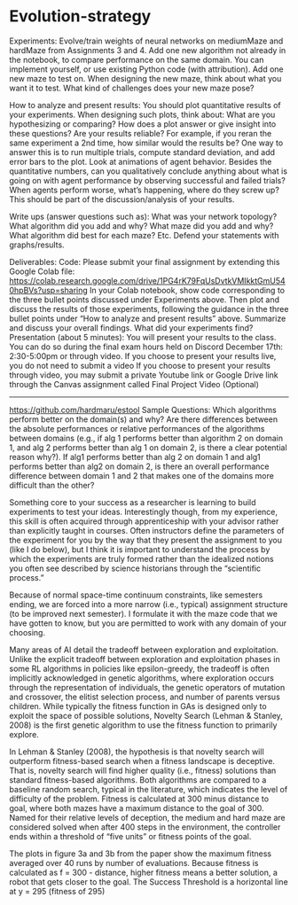 # Evolution-strategy

Experiments:
Evolve/train weights of neural networks on mediumMaze and hardMaze from Assignments 3 and 4.
Add one new algorithm not already in the notebook, to compare performance on the same domain. You can implement yourself, or use existing Python code (with attribution).
Add one new maze to test on. When designing the new maze, think about what you want it to test. What kind of challenges does your new maze pose?

How to analyze and present results:
You should plot quantitative results of your experiments. When designing such plots, think about: What are you hypothesizing or comparing? How does a plot answer or give insight into these questions?
Are your results reliable? For example, if you reran the same experiment a 2nd time, how similar would the results be? One way to answer this is to run multiple trials, compute standard deviation, and add error bars to the plot.
Look at animations of agent behavior. Besides the quantitative numbers, can you qualitatively conclude anything about what is going on with agent performance by observing successful and failed trials? When agents perform worse, what’s happening, where do they screw up? This should be part of the discussion/analysis of your results.


Write ups (answer questions such as):
What was your network topology?
What algorithm did you add and why?
What maze did you add and why?
What algorithm did best for each maze?
Etc.
Defend your statements with graphs/results.

Deliverables:
Code: Please submit your final assignment by extending this Google Colab file: https://colab.research.google.com/drive/1PG4rK79FqUsDvtkVMIkktGmU540hpBVs?usp=sharing
In your Colab notebook, show code corresponding to the three bullet points discussed under Experiments above. Then plot and discuss the results of those experiments, following the guidance in the three bullet points under “How to analyze and present results” above.
Summarize and discuss your overall findings. What did your experiments find?
Presentation (about 5 minutes): You will present your results to the class. You can do so during the final exam hours held on Discord December 17th: 2:30-5:00pm or through video. 
If you choose to present your results live, you do not need to submit a video
If you choose to present your results through video, you may submit a private Youtube link or Google Drive link through the Canvas assignment called Final Project Video (Optional) 


------------------
https://github.com/hardmaru/estool
Sample Questions: 
Which algorithms perform better on the domain(s) and why? Are there differences between the absolute performances or relative performances of the algorithms between domains (e.g., if alg 1 performs better than algorithm 2 on domain 1, and alg 2 performs better than alg 1 on domain 2, is there a clear potential reason why?). If alg1 performs better than alg 2 on domain 1 and alg1 performs better than alg2 on domain 2, is there an overall performance difference between domain 1 and 2 that makes one of the domains more difficult than the other?

Something core to your success as a researcher is learning to build experiments to test your ideas. Interestingly though, from my experience, this skill is often acquired through apprenticeship with your advisor rather than explicitly taught in courses. Often instructors define the parameters of the experiment for you by the way that they present the assignment to you (like I do below), but I think it is important to understand the process by which the experiments are truly formed rather than the idealized notions you often see described by science historians through the “scientific process.”

Because of normal space-time continuum constraints, like semesters ending, we are forced into a more narrow (i.e., typical) assignment structure (to be improved next semester). I formulate it with the maze code that we have gotten to know, but you are permitted to work with any domain of your choosing.

Many areas of AI detail the tradeoff between exploration and exploitation. Unlike the explicit tradeoff between exploration and exploitation phases in some RL algorithms in policies like epsilon-greedy, the tradeoff is often implicitly acknowledged in genetic algorithms, where exploration occurs through the representation of individuals, the genetic operators of mutation and crossover, the elitist selection process, and number of parents versus children. While typically the fitness function in GAs is designed only to exploit the space of possible solutions, Novelty Search (Lehman & Stanley, 2008) is the first genetic algorithm to use the fitness function to primarily explore.

In Lehman & Stanley (2008), the hypothesis is that novelty search will outperform fitness-based search when a fitness landscape is deceptive. That is, novelty search will find higher quality (i.e., fitness) solutions than standard fitness-based algorithms. Both algorithms are compared to a baseline random search, typical in the literature, which indicates the level of difficulty of the problem. Fitness is calculated at 300 minus distance to goal, where both mazes have a maximum distance to the goal of 300. Named for their relative levels of deception, the medium and hard maze are considered solved when after 400 steps in the environment, the controller ends within a threshold of “five units” or fitness points of the goal. 

The plots in figure 3a and 3b from the paper show the maximum fitness averaged over 40 runs by number of evaluations. Because fitness is calculated as f = 300 - distance, higher fitness means a better solution, a robot that gets closer to the goal. The Success Threshold is a horizontal line at y = 295 (fitness of 295)
